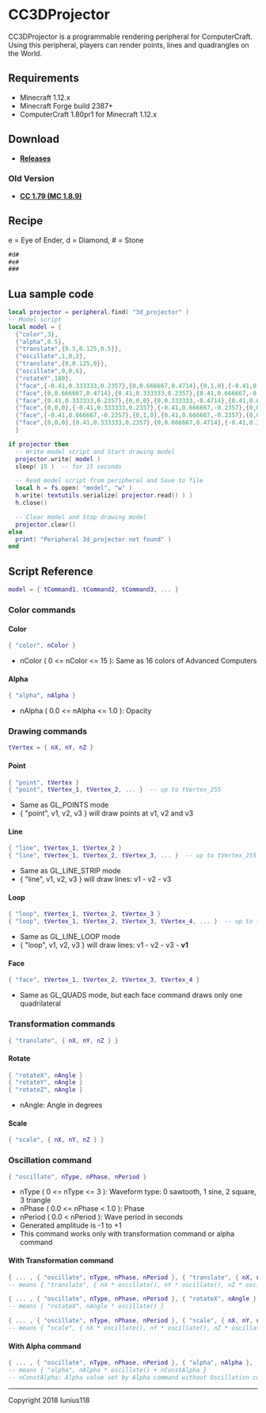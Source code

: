 # CC3DProjector

CC3DProjector is a programmable rendering peripheral for ComputerCraft.
Using this peripheral, players can render points, lines and quadrangles on the World.

## Requirements

+ Minecraft 1.12.x
+ Minecraft Forge build 2387+
+ ComputerCraft 1.80pr1 for Minecraft 1.12.x

## Download

+ [**Releases**](https://github.com/Iunius118/CC3DProjector/releases)

### Old Version

+ [**CC 1.79 (MC 1.8.9)**](https://github.com/Iunius118/CC3DProjector/tree/0.0.2)

## Recipe

e = Eye of Ender, d = Diamond, # = Stone

```txt
#d#
#e#
###
```

## Lua sample code

```Lua
local projector = peripheral.find( "3d_projector" )
-- Model script
local model = {
  {"color",3},
  {"alpha",0.5},
  {"translate",{0.5,0.125,0.5}},
  {"oscillate",1,0,2},
  {"translate",{0,0.125,0}},
  {"oscillate",0,0,6},
  {"rotateY",180},
  {"face",{-0.41,0.333333,0.2357},{0,0.666667,0.4714},{0,1,0},{-0.41,0.666667,-0.2357}},
  {"face",{0,0.666667,0.4714},{0.41,0.333333,0.2357},{0.41,0.666667,-0.2357},{0,1,0}},
  {"face",{0.41,0.333333,0.2357},{0,0,0},{0,0.333333,-0.4714},{0.41,0.666667,-0.2357}},
  {"face",{0,0,0},{-0.41,0.333333,0.2357},{-0.41,0.666667,-0.2357},{0,0.333333,-0.4714}},
  {"face",{-0.41,0.666667,-0.2357},{0,1,0},{0.41,0.666667,-0.2357},{0,0.333333,-0.4714}},
  {"face",{0,0,0},{0.41,0.333333,0.2357},{0,0.666667,0.4714},{-0.41,0.333333,0.2357}}
  }

if projector then
  -- Write model script and Start drawing model
  projector.write( model )
  sleep( 15 )  -- for 15 seconds

  -- Read model script from peripheral and Save to file
  local h = fs.open( "model", "w" )
  h.write( textutils.serialize( projector.read() ) )
  h.close()

  -- Clear model and Stop drawing model
  projector.clear()
else
  print( "Peripheral 3d_projector not found" )
end
```

## Script Reference

```Lua
model = { tCommand1, tCommand2, tCommand3, ... }
```

### Color commands

#### Color

```Lua
{ "color", nColor }
```

+ nColor ( 0 <= nColor <= 15 ): Same as 16 colors of Advanced Computers

#### Alpha

```Lua
{ "alpha", nAlpha }
```

+ nAlpha ( 0.0 <= nAlpha <= 1.0 ): Opacity

### Drawing commands

```Lua
tVertex = { nX, nY, nZ }
```

#### Point

```Lua
{ "point", tVertex }
{ "point", tVertex_1, tVertex_2, ... }  -- up to tVertex_255
```

+ Same as GL_POINTS mode
+ { "point", v1, v2, v3 } will draw points at v1, v2 and v3

#### Line

```Lua
{ "line", tVertex_1, tVertex_2 }
{ "line", tVertex_1, tVertex_2, tVertex_3, ... }  -- up to tVertex_255
```

+ Same as GL_LINE_STRIP mode
+ { "line", v1, v2, v3 } will draw lines: v1 - v2 - v3

#### Loop

```Lua
{ "loop", tVertex_1, tVertex_2, tVertex_3 }
{ "loop", tVertex_1, tVertex_2, tVertex_3, tVertex_4, ... }  -- up to tVertex_255
```

+ Same as GL_LINE_LOOP mode
+ { "loop", v1, v2, v3 } will draw lines: v1 - v2 - v3 - **v1**

#### Face

```Lua
{ "face", tVertex_1, tVertex_2, tVertex_3, tVertex_4 }
```

+ Same as GL_QUADS mode, but each face command draws only one quadrilateral

### Transformation commands

```Lua
{ "translate", { nX, nY, nZ } }
```

#### Rotate

```Lua
{ "rotateX", nAngle }
{ "rotateY", nAngle }
{ "rotateZ", nAngle }
```

+ nAngle: Angle in degrees

#### Scale

```Lua
{ "scale", { nX, nY, nZ } }
```

### Oscillation command

```Lua
{ "oscillate", nType, nPhase, nPeriod }
```

+ nType ( 0 <= nType <= 3 ): Waveform type: 0 sawtooth, 1 sine, 2 square, 3 triangle
+ nPhase ( 0.0 <= nPhase < 1.0 ): Phase
+ nPeriod ( 0.0 < nPeriod ): Wave period in seconds
+ Generated amplitude is -1 to +1
+ This command works only with transformation command or alpha command

#### With Transformation command

```Lua
{ ... , { "oscillate", nType, nPhase, nPeriod }, { "translate", { nX, nY, nZ } }, ... }
-- means { "translate", { nX * oscillate(), nY * oscillate(), nZ * oscillate() } }

{ ... , { "oscillate", nType, nPhase, nPeriod }, { "rotateX", nAngle }, ... }
-- means { "rotateX", nAngle * oscillate() }

{ ... , { "oscillate", nType, nPhase, nPeriod }, { "scale", { nX, nY, nZ } }, ... }
-- means { "scale", { nX * oscillate(), nY * oscillate(), nZ * oscillate() } }
```

#### With Alpha command

```Lua
{ ... , { "oscillate", nType, nPhase, nPeriod }, { "alpha", nAlpha }, ... }
-- means { "alpha", nAlpha * oscillate() + nConstAlpha }
-- nConstAlpha: Alpha value set by Alpha command without Oscillation command
```

___
Copyright 2018 Iunius118
